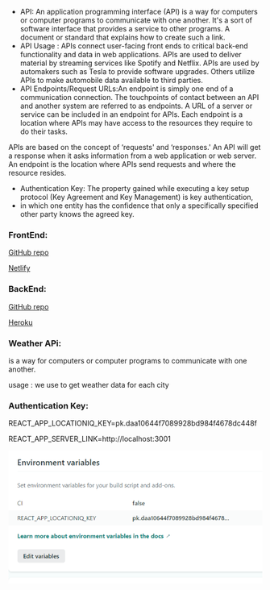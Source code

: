 
- API: An application programming interface (API) is a way for computers or computer programs to communicate with one another.
It's a sort of software interface that provides a service to other programs. A document or standard that explains how to create such a link.
 - API Usage : APIs connect user-facing front ends to critical back-end functionality and data in web applications. APIs are used to deliver material by streaming services like Spotify and Netflix.
APIs are used by automakers such as Tesla to provide software upgrades. Others utilize APIs to make automobile data available to third parties.
- API Endpoints/Request URLs:An endpoint is simply one end of a communication connection. The touchpoints of contact between an API and another system are referred to as endpoints. A URL of a server or service can be included in an endpoint for APIs. Each endpoint is a location where APIs may have access to the resources they require to do their tasks.

APIs are based on the concept of ‘requests' and ‘responses.' An API will get a response when it asks information from a web application or web server. 
An endpoint is the location where APIs send requests and where the resource resides.

- Authentication Key: The property gained while executing a key setup protocol (Key Agreement and Key Management) is key authentication, 
- in which one entity has the confidence that only a specifically specified other party knows the agreed key.

### FrontEnd: 
[GitHub repo](https://github.com/Hamzamt99/city-explorer)

[Netlify](https://6151c0c0a9a29a05e1e88df2--sleepy-bartik-a8b38e.netlify.app)

### BackEnd:
[GitHub repo](https://github.com/Hamzamt99/city-explorer-api)

[Heroku](https://city-explorer33.herokuapp.com)

### Weather APi: 
 is a way for computers or computer programs to communicate with one another.
 
 usage : we use to get weather data for each city

### Authentication Key: 

REACT_APP_LOCATIONIQ_KEY=pk.daa10644f7089928bd984f4678dc448f

REACT_APP_SERVER_LINK=http://localhost:3001

![](PICS/key.PNG)




